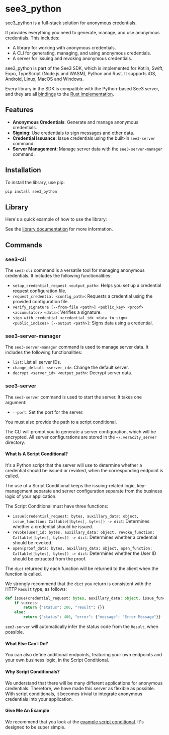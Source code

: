 # see3_python

see3_python is a full-stack solution for anonymous credentials.

It provides everything you need to generate, manage, and use anonymous credentials. This includes:

- A library for working with anonymous credentials.
- A CLI for generating, managing, and using anonymous credentials.
- A server for issuing and revoking anonymous credentials.

see3_python is part of the See3 SDK, which is implemented for Kotlin, Swift, Expo, TypeScript (Node.js and WASM), Python and Rust. It supports iOS, Android, Linux, MacOS and Windows.

Every library in the SDK is compatible with the Python-based See3 server, and they are all [bindings](https://en.wikipedia.org/wiki/Language_binding) to the [Rust implementation](https://github.com/VeracityLabs/see3_rust).

## Features

- **Anonymous Credentials**: Generate and manage anonymous credentials.
- **Signing**: Use credentials to sign messages and other data.
- **Credential Issuance**: Issue credentials using the built-in `see3-server` command.
- **Server Management**: Manage server data with the `see3-server-manager` command.

## Installation

To install the library, use pip:

```bash
pip install see3_python
```

## Library

Here's a quick example of how to use the library:

See the [library documentation](Library.md) for more information.

## Commands

### see3-cli

The `see3-cli` command is a versatile tool for managing anonymous credentials. It includes the following functionalities:

- `setup_credential_request <output_path>`: Helps you set up a credential request configuration file.
- `request_credential <config_path>`: Requests a credential using the provided configuration file.
- `verify_signature [--from-file <path>] <public_key> <proof> <accumulator> <data>`: Verifies a signature.
- `sign_with_credential <credential_id> <data_to_sign> <public_indices> [--output <path>]`: Signs data using a credential.

### see3-server-manager

The `see3-server-manager` command is used to manage server data. It includes the following functionalities:

- `list`: List all server IDs.
- `change_default <server_id>`: Change the default server.
- `decrypt <server_id> <output_path>`: Decrypt server data.

### see3-server

The `see3-server` command is used to start the server. It takes one argument:

- `--port`: Set the port for the server.

You must also provide the path to a script conditional.

The CLI will prompt you to generate a server configuration, which will be encrypted. All server configurations are stored in the `~/.veracity_server` directory.

#### What Is A Script Conditional?

It's a Python script that the server will use to determine whether a credential should be issued or revoked, when the corresponding endpoint is called. 

The use of a Script Conditional keeps the issuing-related logic, key-management separate and server configuration separate from the business logic of your application.

The Script Conditional must have three functions:

- `issue(credential_request: bytes, auxillary_data: object, issue_function: Callable[[bytes], bytes]) -> dict`: Determines whether a credential should be issued.
- `revoke(user_id: bytes, auxillary_data: object, revoke_function: Callable[[bytes], bytes]) -> dict`: Determines whether a credential should be revoked.
- `open(proof_data: bytes, auxillary_data: object, open_function: Callable[[bytes], bytes]) -> dict`: Determines whether the User ID should be extracted from the proof.

The `dict` returned by each function will be returned to the client when the function is called. 

We strongly recommend that the `dict` you return is consistent with the HTTP `Result` type, as follows:

```python
def issue(credential_request: bytes, auxillary_data: object, issue_function: Callable[[bytes], bytes]) -> dict:
    if success:
        return {"status": 200, "result": {}}
    else:
        return {"status": 400, "error": {"message": "Error Message"}}
```

`see3-server` will automatically infer the status code from the `Result`, when possible.

#### What Else Can I Do?

You can also define additional endpoints, featuring your own endpoints and your own business logic, in the Script Conditional.

#### Why Script Conditionals?

We understand that there will be many different applications for anonymous credentials. Therefore, we have made this server as flexible as possible. With script conditionals, it becomes trivial to integrate anonymous credentials into your application.

#### Give Me An Example

We recommend that you look at the [example script conditional](https://github.com/VeracityLabs/see3_python/tree/master/examples/test_script.py). It's designed to be super simple.